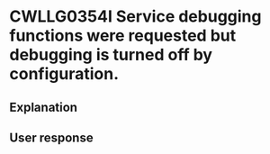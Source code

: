# CWLLG0354I Service debugging functions were requested but debugging is turned off by configuration.

## Explanation

## User response